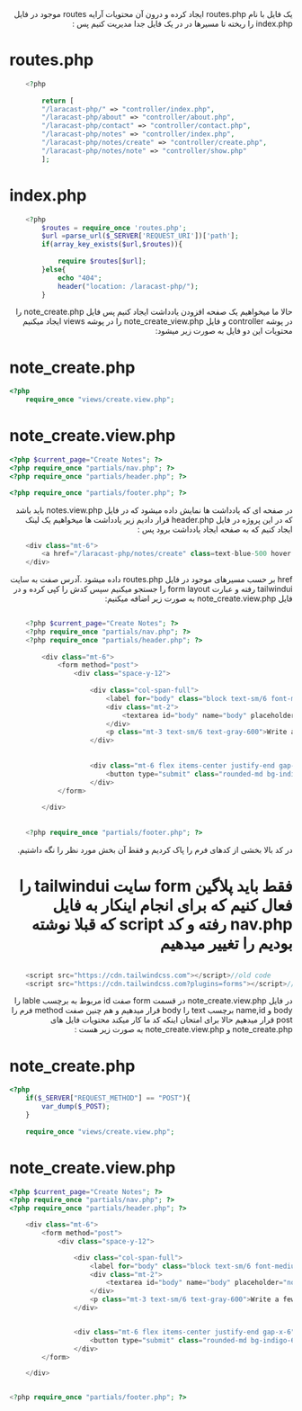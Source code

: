 <div dir="rtl">
<div dir="ltr">
<div dir="rtl">
یک فایل با نام routes.php ایجاد کرده و درون آن محتویات آرایه routes موجود در فایل index.php را ریخته تا مسیرها در در یک فایل جدا مدیریت کنیم پس :

<div dir="ltr">

# routes.php

```php
    <?php
    
        return [
        "/laracast-php/" => "controller/index.php",
        "/laracast-php/about" => "controller/about.php",
        "/laracast-php/contact" => "controller/contact.php",
        "/laracast-php/notes" => "controller/index.php",
        "/laracast-php/notes/create" => "controller/create.php",
        "/laracast-php/notes/note" => "controller/show.php"
        ];

```
# index.php

```php
    <?php
        $routes = require_once 'routes.php';
        $url =parse_url($_SERVER['REQUEST_URI'])['path'];
        if(array_key_exists($url,$routes)){
        
            require $routes[$url];
        }else{
            echo "404";
            header("location: /laracast-php/");
        }
```
<div dir="rtl">
حالا ما میخواهیم یک صفحه افزودن یادداشت ایجاد کنیم پس فایل note_create.php را در پوشه controller و فایل note_create_view.php را در پوشه views ایجاد میکنیم محتویات این دو فایل به صورت زیر میشود:

<div dir="ltr">

# note_create.php
```php
<?php
    require_once "views/create.view.php";
```

# note_create.view.php
```php
<?php $current_page="Create Notes"; ?>
<?php require_once "partials/nav.php"; ?>
<?php require_once "partials/header.php"; ?>

<?php require_once "partials/footer.php"; ?>
```
<div dir="rtl">
در صفحه ای که یادداشت ها نمایش داده میشود که در فایل notes.view.php باید باشد که در این پروژه در فایل header.php قرار دادیم زیر یادداشت ها میخواهیم یک لینک ایجاد کنیم که به صفحه ایجاد یادداشت برود پس :

<div dir="ltr">
    
```php
    <div class="mt-6">
        <a href="/laracast-php/notes/create" class=text-blue-500 hover:underline> Create Note </a>
    </div>
```
<div dir="rtl">
href بر حسب مسیرهای موجود در فایل routes.php  داده میشود .آدرس صفت 
به سایت tailwindui رفته و عبارت form layout را جستجو میکنیم سپس کدش را کپی کرده و در فایل note_create.view.php به صورت زیر اضافه میکنیم:
<div dir="ltr">

```php
    
    <?php $current_page="Create Notes"; ?>
    <?php require_once "partials/nav.php"; ?>
    <?php require_once "partials/header.php"; ?>
    
        <div class="mt-6">
            <form method="post">
                <div class="space-y-12">
    
                    <div class="col-span-full">
                        <label for="body" class="block text-sm/6 font-medium text-gray-900">Body</label>
                        <div class="mt-2">
                            <textarea id="body" name="body" placeholder="note text" rows="3" class="block w-full rounded-md bg-white px-3 py-1.5 text-base text-gray-900 outline-1 -outline-offset-1 outline-gray-300 placeholder:text-gray-400 focus:outline-2 focus:-outline-offset-2 focus:outline-indigo-600 sm:text-sm/6"></textarea>
                        </div>
                        <p class="mt-3 text-sm/6 text-gray-600">Write a few sentences  for notes.</p>
                    </div>
    
    
                    <div class="mt-6 flex items-center justify-end gap-x-6">
                        <button type="submit" class="rounded-md bg-indigo-600 px-3 py-2 text-sm font-semibold text-white shadow-xs hover:bg-indigo-500 focus-visible:outline-2 focus-visible:outline-offset-2 focus-visible:outline-indigo-600">Save</button>
                    </div>
            </form>
    
        </div>
    
    
    <?php require_once "partials/footer.php"; ?>
```
<div dir="rtl">
در کد بالا بخشی از کدهای فرم را پاک کردیم و فقط آن بخش مورد نظر را نگه داشتیم. 

# فقط باید پلاگین form سایت tailwindui را فعال کنیم که برای انجام اینکار به فایل nav.php رفته و کد script که قبلا نوشته بودیم را تغییر میدهیم

<div dir="ltr">

```php

    <script src="https://cdn.tailwindcss.com"></script>//old code
    <script src="https://cdn.tailwindcss.com?plugins=forms"></script>//new code

```
<div dir="rtl">
در فایل note_create.view.php در قسمت form  صفت id مربوط به برچسب lable را body و name,id برچسب text را body قرار میدهیم و هم چنین صفت method فرم را post قرار میدهیم حالا برای امتحان اینکه کد ما کار میکند محتویات فایل های note_create.php و note_create.view.php به صورت زیر هست :

<div dir="ltr">

# note_create.php

```php
<?php
    if($_SERVER["REQUEST_METHOD"] == "POST"){
        var_dump($_POST);
    }
    
    require_once "views/create.view.php";
```

# note_create.view.php

```php
<?php $current_page="Create Notes"; ?>
<?php require_once "partials/nav.php"; ?>
<?php require_once "partials/header.php"; ?>

    <div class="mt-6">
        <form method="post">
            <div class="space-y-12">

                <div class="col-span-full">
                    <label for="body" class="block text-sm/6 font-medium text-gray-900">Body</label>
                    <div class="mt-2">
                        <textarea id="body" name="body" placeholder="note text" rows="3" class="block w-full rounded-md bg-white px-3 py-1.5 text-base text-gray-900 outline-1 -outline-offset-1 outline-gray-300 placeholder:text-gray-400 focus:outline-2 focus:-outline-offset-2 focus:outline-indigo-600 sm:text-sm/6"></textarea>
                    </div>
                    <p class="mt-3 text-sm/6 text-gray-600">Write a few sentences  for notes.</p>
                </div>


                <div class="mt-6 flex items-center justify-end gap-x-6">
                    <button type="submit" class="rounded-md bg-indigo-600 px-3 py-2 text-sm font-semibold text-white shadow-xs hover:bg-indigo-500 focus-visible:outline-2 focus-visible:outline-offset-2 focus-visible:outline-indigo-600">Save</button>
                </div>
        </form>

    </div>


<?php require_once "partials/footer.php"; ?>
```
